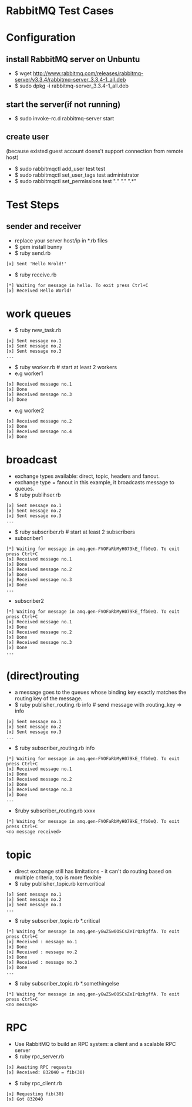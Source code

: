 RabbitMQ Test Cases
=============

# Configuration
## install RabbitMQ server on Unbuntu
- $ wget http://www.rabbitmq.com/releases/rabbitmq-server/v3.3.4/rabbitmq-server_3.3.4-1_all.deb
- $ sudo dpkg -i rabbitmq-server_3.3.4-1_all.deb

## start the server(if not running)
- $ sudo invoke-rc.d rabbitmq-server start

## create user
(because existed guest account doens't support connection from remote host)
- $ sudo rabbitmqctl add_user test test
- $ sudo rabbitmqctl set_user_tags test administrator
- $ sudo rabbitmqctl set_permissions test ".*" ".*" ".*"

# Test Steps
## sender and receiver
- replace your server host/ip in *.rb files
- $ gem install bunny
- $ ruby send.rb
```
[x] Sent 'Hello Wrold!'
```
- $ ruby receive.rb
```
[*] Waiting for message in hello. To exit press Ctrl+C
[x] Received Hello World!
```

# work queues
- $ ruby new_task.rb
```
[x] Sent message no.1
[x] Sent message no.2
[x] Sent message no.3
...
```
- $ ruby worker.rb  # start at least 2 workers
- e.g worker1
```
[x] Received message no.1
[x] Done
[x] Received message no.3
[x] Done
```
- e.g worker2
```
[x] Received message no.2
[x] Done
[x] Received message no.4
[x] Done
```

# broadcast
- exchange types available: direct, topic, headers and fanout.
- exchange type = fanout in this example, it broadcasts message to queues.
- $ ruby publihser.rb
```
[x] Sent message no.1
[x] Sent message no.2
[x] Sent message no.3
...
```
- $ ruby subscriber.rb  # start at least 2 subscribers
- subscriber1
```
[*] Waiting for message in amq.gen-FVOFaRbMyH079kE_ffb0eQ. To exit press Ctrl+C
[x] Received message no.1
[x] Done
[x] Received message no.2
[x] Done
[x] Received message no.3
[x] Done
...
```
- subscriber2
```
[*] Waiting for message in amq.gen-FVOFaRbMyH079kE_ffb0eQ. To exit press Ctrl+C
[x] Received message no.1
[x] Done
[x] Received message no.2
[x] Done
[x] Received message no.3
[x] Done
...
```

# (direct)routing
- a message goes to the queues whose binding key exactly matches the routing key of the message.
- $ ruby publisher_routing.rb info # send message with :routing_key => info
```
[x] Sent message no.1
[x] Sent message no.2
[x] Sent message no.3
...
```

- $ ruby subscriber_routing.rb info
```
[*] Waiting for message in amq.gen-FVOFaRbMyH079kE_ffb0eQ. To exit press Ctrl+C
[x] Received message no.1
[x] Done
[x] Received message no.2
[x] Done
[x] Received message no.3
[x] Done
...
```

- $ruby subscriber_routing.rb xxxx
```
[*] Waiting for message in amq.gen-FVOFaRbMyH079kE_ffb0eQ. To exit press Ctrl+C
<no message received>
```

# topic
- direct exchange still has limitations - it can't do routing based on multiple criteria, top is more flexible
- $ ruby publisher_topic.rb kern.critical
```
[x] Sent message no.1
[x] Sent message no.2
[x] Sent message no.3
...
```

- $ ruby subscriber_topic.rb *.critical
```
[*] Waiting for message in amq.gen-yGwZSw0OSCsZeIrQzkgffA. To exit press Ctrl+C
[x] Received : message no.1
[x] Done
[x] Received : message no.2
[x] Done
[x] Received : message no.3
[x] Done
...
```

- $ ruby subscriber_topic.rb *.somethingelse
```
[*] Waiting for message in amq.gen-yGwZSw0OSCsZeIrQzkgffA. To exit press Ctrl+C
<no message>
```

# RPC
- Use RabbitMQ to build an RPC system: a client and a scalable RPC server
- $ ruby rpc_server.rb
```
[x] Awaiting RPC requests
[x] Received: 832040 = fib(30)
```
- $ ruby rpc_client.rb
```
[x] Requesting fib(30)
[x] Got 832040
```
